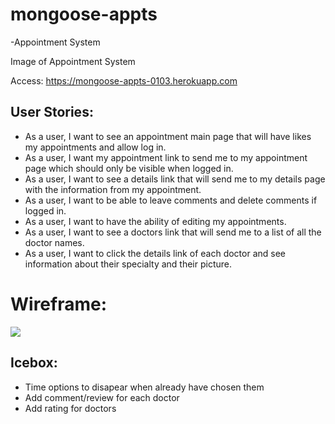 # mongoose-appts
-Appointment System

Image of Appointment System

Access: https://mongoose-appts-0103.herokuapp.com

## User Stories:
- As a user, I want to see an appointment main page that will have likes my appointments and allow log in.
- As a user, I want my appointment link to send me to my appointment page which should only be visible when logged in.
- As a user, I want to see a details link that will send me to my details page with the information from my appointment.
- As a user, I want to be able to leave comments and delete comments if logged in.
- As a user, I want to have the ability of editing my appointments.
- As a user, I want to see a doctors link that will send me to a list of all the doctor names.
- As a user, I want to click the details link of each doctor and see information about their specialty and their picture.

# Wireframe:
![](./newWireframe.png)

## Icebox: 
- Time options to disapear when already have chosen them
- Add comment/review for each doctor 
- Add rating for doctors

